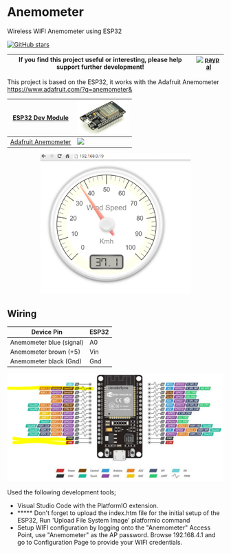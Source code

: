 # Anemometer
Wireless WIFI Anemometer using ESP32

[![GitHub stars](https://img.shields.io/github/stars/ClassicDIY/Anemometer?style=for-the-badge)](https://github.com/ClassicDIY/Anemometer/stargazers)

|If you find this project useful or interesting, please help support further development!|[![paypal](https://www.paypalobjects.com/en_US/i/btn/btn_donateCC_LG.gif)](https://www.paypal.com/cgi-bin/webscr?cmd=_donations&business=graham.a.ross%40gmail.com&item_name=Support+Anemometer+development&currency_code=USD&source=url)|
|---|---|

This project is based on the ESP32, it works with the Adafruit Anemometer https://www.adafruit.com/?q=anemometer&

|<a href="https://www.aliexpress.com/item/32826540261.html?src=google&src=google&albch=shopping&acnt=494-037-6276&isdl=y&slnk=&plac=&mtctp=&albbt=Google_7_shopping&aff_platform=google&aff_short_key=UneMJZVf&&albagn=888888&albcp=7386552844&albag=80241711349&trgt=743612850714&crea=en32826540261&netw=u&device=c&albpg=743612850714&albpd=en32826540261&gclid=Cj0KCQjw-r71BRDuARIsAB7i_QMqV6A_E4zdDcSiXs2j3qIUm4cIgdCFfkDs1Egmak4QgCXrvfcQXAkaAu2WEALw_wcB&gclsrc=aw.ds"> ESP32 Dev Module</a>|<img src="./Pictures/ESP32.png" width="120"/>|
|---|---|
|<a href="https://www.adafruit.com/?q=anemometer&"> Adafruit Anemometer </a>|<img src="https://www.adafruit.com/images/1200x900/1733-00.jpg" width="120"/>|

<p align="center">
  <img src="./Pictures/AnemometerWebPage.PNG" width="350"/>
</p>

## Wiring

Device Pin | ESP32 |
--- | --- |
Anemometer blue (signal) | A0 |
Anemometer brown (+5) | Vin |
Anemometer black (Gnd) | Gnd |

<p align="center">
  <img src="./Pictures/ESP32%20Pinout.PNG" width="800"/>
</p>

Used the following development tools;

<ul>
  <li>Visual Studio Code with the PlatformIO extension.</li>
  <li>***** Don't forget to upload the index.htm file for the initial setup of the ESP32, Run 'Upload File System Image' platformio command</li>
  <li>Setup WIFI configuration by logging onto the "Anemometer" Access Point, use "Anemometer" as the AP password. Browse 192.168.4.1 and go to Configuration Page to provide your WIFI credentials.
</ul>

